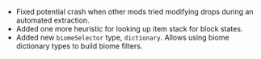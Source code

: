 * Fixed potential crash when other mods tried modifying drops during an automated extraction.
* Added one more heuristic for looking up item stack for block states.
* Added new `biomeSelector` type, `dictionary`. Allows using biome dictionary types to build biome filters.